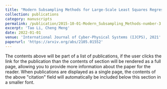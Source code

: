 ```yaml
---
title: "Modern Subsampling Methods for Large-Scale Least Squares Regression"
collection: publications
category: manuscripts
permalink: /publication/2015-10-01-Modern_Subsampling_Methods-number-3
excerpt: 'Tao Li, Cheng Meng'
date: 2022-01-01
venue: 'International Journal of Cyber-Physical Systems (IJCPS), 2021'
paperurl: 'https://arxiv.org/abs/2105.01552'
---
```


The contents above will be part of a list of publications, if the user clicks the link for the publication than the contents of section will be rendered as a full page, allowing you to provide more information about the paper for the reader. When publications are displayed as a single page, the contents of the above "citation" field will automatically be included below this section in a smaller font.